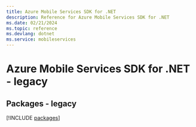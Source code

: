 ```yaml
---
title: Azure Mobile Services SDK for .NET
description: Reference for Azure Mobile Services SDK for .NET
ms.date: 02/21/2024
ms.topic: reference
ms.devlang: dotnet
ms.service: mobileservices
---
```

# Azure Mobile Services SDK for .NET - legacy
## Packages - legacy
[!INCLUDE [packages](mobile-services-index.md)]